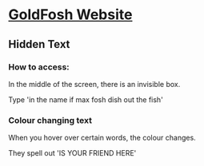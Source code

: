 # [GoldFosh Website](https://whatthissillysongshows.com/)

## Hidden Text

### How to access:
In the middle of the screen, there is an invisible box.

Type 'in the name if max fosh dish out the fish'

### Colour changing text
When you hover over certain words, the colour changes.

They spell out 'IS YOUR FRIEND HERE'
